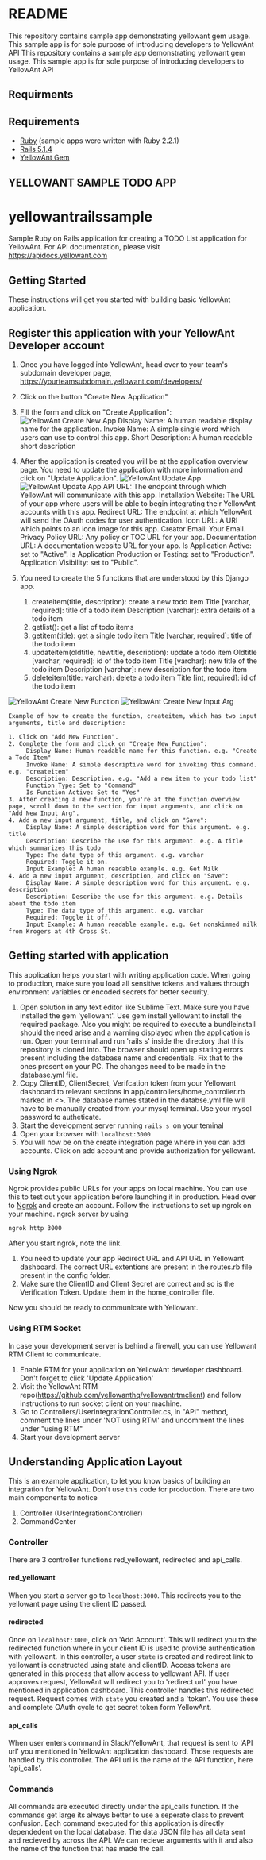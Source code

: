 # README
 
This repository contains sample app demonstrating yellowant gem usage. This sample app is for sole purpose of introducing developers to YellowAnt API
This repository contains a sample app demonstrating yellowant gem usage. This sample app is for sole purpose of introducing developers to YellowAnt API
 
## Requirments 
## Requirements 
 
 * [Ruby](https://www.rubylang.org/en/documentation/installation/) (sample apps were written with Ruby 2.2.1)
 * [Rails 5.1.4](http://rubyonrails.org/)
 * [YellowAnt Gem](https://github.com/yellowanthq/yellowantrubysdk)
 
## YELLOWANT SAMPLE TODO APP
# yellowantrailssample

Sample Ruby on Rails application for creating a TODO List application for YellowAnt. For API documentation, please visit https://apidocs.yellowant.com

## Getting Started

These instructions will get you started with building basic YellowAnt application.

## Register this application with your YellowAnt Developer account

1. Once you have logged into YellowAnt, head over to your team's subdomain developer page, <https://yourteamsubdomain.yellowant.com/developers/>

2. Click on the button "Create New Application"

3. Fill the form and click on "Create Application":
![YellowAnt Create New App](https://github.com/yellowanthq/yellowantsampledjangoapp/blob/master/docs/yellowantcreatenewapp.jpg "YellowAnt Create New App")
     Display Name: A human readable display name for the application.
     Invoke Name: A simple single word which users can use to control this app.
     Short Description: A human readable short description

4. After the application is created you will be at the application overview page. You need to update the application with more information and click on "Update Application".
![YellowAnt Update App](https://github.com/yellowanthq/yellowantsampledjangoapp/blob/master/docs/yellowantappoverview1.jpg "YellowAnt Update App")
![YellowAnt Update App](https://github.com/yellowanthq/yellowantsampledjangoapp/blob/master/docs/yellowantappoverview2.jpg "YellowAnt Update App")
     API URL: The endpoint through which YellowAnt will communicate with this app.
     Installation Website: The URL of your app where users will be able to begin integrating their YellowAnt accounts with this app.
     Redirect URL: The endpoint at which YellowAnt will send the OAuth codes for user authentication.
     Icon URL: A URI which points to an icon image for this app.
     Creator Email: Your Email.
     Privacy Policy URL: Any policy or TOC URL for your app.
     Documentation URL: A documentation website URL for your app.
     Is Application Active: set to "Active".
     Is Application Production or Testing: set to "Production".
     Application Visibility: set to "Public".

5. You need to create the 5 functions that are understood by this Django app.
    1. createitem(title, description): create a new todo item
         Title [varchar, required]: title of a todo item
         Description [varchar]: extra details of a todo item
    2. getlist(): get a list of todo items
    3. getitem(title): get a single todo item
         Title [varchar, required]: title of the todo item
    4. updateitem(oldtitle, newtitle, description): update a todo item
         Oldtitle [varchar, required]: id of the todo item
         Title [varchar]: new title of the todo item
         Description [varchar]: new description for the todo item
    5. deleteitem(title: varchar): delete a todo item
         Title [int, required]: id of the todo item

![YellowAnt Create New Function](https://github.com/yellowanthq/yellowantsampledjangoapp/blob/master/docs/yellowantcreatenewfunction.jpg "YellowAnt Create New Function")
![YellowAnt Create New Input Arg](https://github.com/yellowanthq/yellowantsampledjangoapp/blob/master/docs/yellowantcreatenewarg.jpg "YellowAnt Create New Input Arg")
```
Example of how to create the function, createitem, which has two input arguments, title and description:

1. Click on "Add New Function".
2. Complete the form and click on "Create New Function":
     Display Name: Human readable name for this function. e.g. "Create a Todo Item"
     Invoke Name: A simple descriptive word for invoking this command. e.g. "createitem"
     Description: Description. e.g. "Add a new item to your todo list"
     Function Type: Set to "Command"
     Is Function Active: Set to "Yes"
3. After creating a new function, you're at the function overview page, scroll down to the section for input arguments, and click on "Add New Input Arg".
4. Add a new input argument, title, and click on "Save":
     Display Name: A simple description word for this argument. e.g. title
     Description: Describe the use for this argument. e.g. A title which summarizes this todo
     Type: The data type of this argument. e.g. varchar
     Required: Toggle it on.
     Input Example: A human readable example. e.g. Get Milk
4. Add a new input argument, description, and click on "Save":
     Display Name: A simple description word for this argument. e.g. description
     Description: Describe the use for this argument. e.g. Details about the todo item
     Type: The data type of this argument. e.g. varchar
     Required: Toggle it off.
     Input Example: A human readable example. e.g. Get nonskimmed milk from Krogers at 4th Cross St.
```

## Getting started with application
This application helps you start with writing application code. When going to production, make sure you load all sensitive 
tokens and values through environment variables or encoded secrets for better security.

1. Open solution in any text editor like Sublime Text. Make sure you have installed the gem 'yellowant'. Use gem install yellowant to install the required package. Also you might be required to execute a bundleinstall should the need arise and a warning displayed when the application is run. Open your terminal and run 'rails s' inside the directory that this repository is cloned into. The browser should open up stating errors present including the database name and credentials. Fix that to the ones present on your PC. The changes need to be made in the database.yml file.
2. Copy ClientID, ClientSecret, Verifcation token from your Yellowant dashboard to relevant sections in 
app/controllers/home_controller.rb marked in <>. The database names stated in the databse.yml file will have to be manually created from your mysql terminal. Use your mysql password to autheticate.
3. Start the development server running `rails s `on your teminal
4. Open your browser with ```localhost:3000```
5. You will now be on the create integration page where in you can add accounts. Click on add account and provide authorization for yellowant. 

### Using Ngrok
Ngrok provides public URLs for your apps on local machine. You can use this to test out your application before launching 
it in production. Head over to [Ngrok](https://ngrok.com/) and create an account. Follow the instructions to set up ngrok 
on your machine. ngrok server by using 

```ngrok http 3000```

After you start ngrok, note the link. 
1. You need to update your app Redirect URL and API URL in Yellowant dashboard. The correct URL extentions are present in the routes.rb file present in the config folder.
2. Make sure the ClientID and Client Secret are correct and so is the Verification Token. Update them in the home_controller file.
 
Now you should be ready to communicate with Yellowant.

### Using RTM Socket 
In case your development server is behind a firewall, you can use Yellowant RTM Client to communicate.
1. Enable RTM for your application on YellowAnt developer dashboard. Don't forget to click 'Update Application'
2. Visit the YellowAnt RTM repo(https://github.com/yellowanthq/yellowantrtmclient) and follow instructions to run socket client on your machine.  
3. Go to Controllers/UserIntegrationController.cs, in "API" method, comment the lines under 'NOT using RTM' and uncomment
the lines under "using RTM"
4. Start your development server

## Understanding Application Layout
This is an example application, to let you know basics of building an integration for YellowAnt. Don`t use this code for production.
There are two main components to notice
1. Controller (UserIntegrationController)
2. CommandCenter
  
### Controller
There are 3 controller functions red_yellowant, redirected and api_calls. 

#### red_yellowant
When you start a server go to ```localhost:3000```. This redirects you to the yellowant page using the client ID passed.

#### redirected 
Once on ```localhost:3000```, click on 'Add Account'. This will redirect you to the redirected function where in your client ID is used to provide authentication with yellowant. In this controller, a user `state` is created and redirect link to yellowant is constructed using state and clientID. Access tokens are generated in this process that allow access to yellowant API.
If user approves request, YellowAnt will redirect you to 'redirect url' you have mentioned in application dashboard. This controller handles this redirected request. Request comes with `state` you created and a 'token'. You use these and complete OAuth cycle to get secret token form YellowAnt.

#### api_calls
When user enters command in Slack/YellowAnt, that request is sent to 'API url' you mentioned in YellowAnt application dashboard.
Those requests are handled by this controller. The API url is the name of the API function, here 'api_calls'.

### Commands
All commands are executed directly under the api_calls function. If the commands get large its always better to use a seperate class to prevent confusion. Each command executed for this application is directly dependedent on the local database. The data JSON file has all data sent and recieved by across the API. We can recieve arguments with it and also the name of the function that has made the call. 
